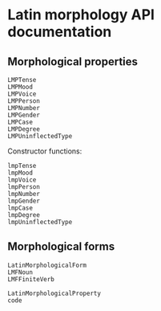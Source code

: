 
# Latin morphology API documentation

## Morphological properties


```@docs
LMPTense
LMPMood
LMPVoice
LMPPerson
LMPNumber
LMPGender
LMPCase
LMPDegree
LMPUninflectedType
```


Constructor functions:

```@docs
lmpTense
lmpMood
lmpVoice
lmpPerson
lmpNumber
lmpGender
lmpCase
lmpDegree
lmpUninflectedType
```


## Morphological forms

```@docs
LatinMorphologicalForm
LMFNoun
LMFFiniteVerb
```


```@docs
LatinMorphologicalProperty
code
```
